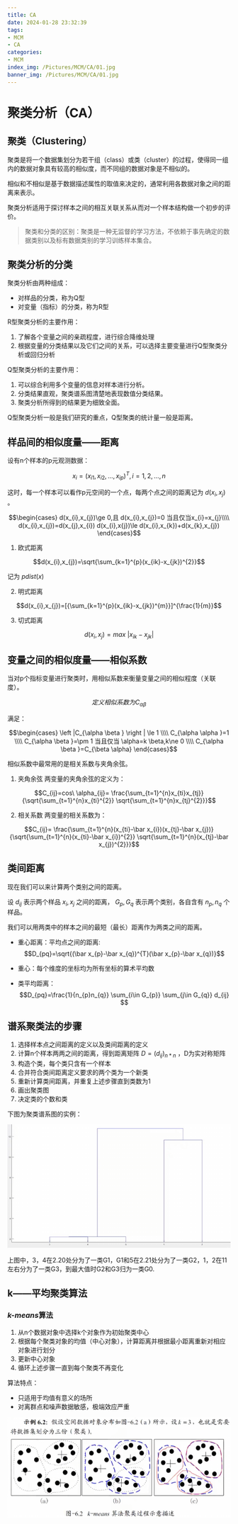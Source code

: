 ```yaml
---
title: CA
date: 2024-01-28 23:32:39
tags:
- MCM
- CA
categories:
- MCM
index_img: /Pictures/MCM/CA/01.jpg
banner_img: /Pictures/MCM/CA/01.jpg
---
```


# 聚类分析（CA）

## 聚类（Clustering）

聚类是将一个数据集划分为若干组（class）或类（cluster）的过程，使得同一组内的数据对象具有较高的相似度，而不同组的数据对象是不相似的。

相似和不相似是基于数据描述属性的取值来决定的，通常利用各数据对象之间的距离来表示。

聚类分析适用于探讨样本之间的相互关联关系从而对一个样本结构做一个初步的评价。

>聚类和分类的区别：聚类是一种无监督的学习方法，不依赖于事先确定的数据类别以及标有数据类别的学习训练样本集合。

## 聚类分析的分类

聚类分析由两种组成：
- 对样品的分类，称为Q型
- 对变量（指标）的分类，称为R型

R型聚类分析的主要作用：
1. 了解各个变量之间的亲疏程度，进行综合降维处理
2. 根据变量的分类结果以及它们之间的关系，可以选择主要变量进行Q型聚类分析或回归分析

Q型聚类分析的主要作用：
1. 可以综合利用多个变量的信息对样本进行分析。
2. 分类结果直观，聚类谱系图清楚地表现数值分类结果。
3. 聚类分析所得到的结果更为细致全面。

Q型聚类分析一般是我们研究的重点，Q型聚类的统计量一般是距离。

## 样品间的相似度量——距离

设有n个样本的p元观测数据：

$$x_{i}=(x_{i1},x_{i2},\ldots,x_{ip})^{T} , i=1,2,\ldots,n$$

这时，每一个样本可以看作p元空间的一个点，每两个点之间的距离记为 $d(x_{i},x_{j})$ 。

$$\begin{cases}
d(x_{i},x_{j})\ge 0,且 d(x_{i},x_{j})=0 当且仅当x_{i}=x_{j}\\\\
d(x_{i},x_{j})=d(x_{j},x_{i})
d(x_{i},x{j})\le d(x_{i},x_{k})+d(x_{k},x_{j})
\end{cases}$$

1. 欧式距离

$$d(x_{i},x_{j})=\sqrt{\sum_{k=1}^{p}(x_{ik}-x_{jk})^{2}}$$

记为 $pdist(x)$

2. 明式距离

$$d(x_{i},x_{j})=[{\sum_{k=1}^{p}(x_{ik}-x_{jk})^{m}}]^{\frac{1}{m}}$$

3. 切式距离

$$d(x_{i},x_{j})=max\ \left| x_{ik}-x_{jk} \right | $$


## 变量之间的相似度量——相似系数

当对p个指标变量进行聚类时，用相似系数来衡量变量之间的相似程度（关联度）。

$$定义相似系数为 C_{\alpha \beta }$$

满足：

$$\begin{cases}
\left |C_{\alpha \beta } \right | \le 1 \\\\
C_{\alpha \alpha }=1 \\\\
C_{\alpha \beta }=\pm 1 当且仅当 \alpha=k \beta,k\ne 0 \\\\
C_{\alpha \beta }=C_{\beta \alpha}
\end{cases}$$

相似系数中最常用的是相关系数与夹角余弦。

1. 夹角余弦
两变量的夹角余弦的定义为：

$$C_{ij}=cos\ \alpha_{ij}= \frac{\sum_{t=1}^{n}x_{ti}x_{tj}}{\sqrt{\sum_{t=1}^{n}x_{ti}^{2}} \sqrt{\sum_{t=1}^{n}x_{tj}^{2}}}$$

2. 相关系数
两变量的相关系数为：

$$C_{ij}= \frac{\sum_{t=1}^{n}(x_{ti}-\bar x_{i})(x_{tj}-\bar x_{j})}{\sqrt{\sum_{t=1}^{n}(x_{ti}-\bar x_{i})^{2}} \sqrt{\sum_{t=1}^{n}(x_{tj}-\bar x_{j})^{2}}}$$


## 类间距离

现在我们可以来计算两个类别之间的距离。

设 $d_{ij}$ 表示两个样品 $x_{i},x_{j}$ 之间的距离， $G_{p},G_{q}$ 表示两个类别，各自含有 $n_{p},n_{q}$ 个样品。

我们可以用两类中的样本之间的最短（最长）距离作为两类之间的距离。

- 重心距离：平均点之间的距离:
$$D_{pq}=\sqrt{(\bar x_{p}-\bar x_{q})^{T}(\bar x_{p}-\bar x_{q})}$$

- 重心：每个维度的坐标均为所有坐标的算术平均数

- 类平均距离：
$$D_{pq}=\frac{1}{n_{p}n_{q}} \sum_{i\in G_{p}} \sum_{j\in G_{q}} d_{ij} $$


## 谱系聚类法的步骤
1. 选择样本点之间距离的定义以及类间距离的定义
2. 计算n个样本两两之间的距离，得到距离矩阵 $D=(d_{ij})_{n*n}$ ，D为实对称矩阵
3. 构造个类，每个类只含有一个样本
4. 合并符合类间距离定义要求的两个类为一个新类
5. 重新计算类间距离，并重复上述步骤直到类数为1
6. 画出聚类图
7. 决定类的个数和类

下图为聚类谱系图的实例：

![img](/Pictures/MCM/CA/plot01.png)

上图中，3，4在2.20处分为了一类G1，G1和5在2.21处分为了一类G2，1，2在11左右分为了一类G3，到最大值时G2和G3归为一类G0.

## k——平均聚类算法

### *k-means*算法
1. 从n个数据对象中选择k个对象作为初始聚类中心
2. 根据每个聚类对象的均值（中心对象），计算距离并根据最小距离重新对相应对象进行划分
3. 更新中心对象
4. 循环上述步骤一直到每个聚类不再变化

算法特点：
- 只适用于均值有意义的场所
- 对离群点和噪声数据敏感，极端效应严重

![img](/Pictures/MCM/CA/plot02.png)